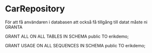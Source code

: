 # CarRepository

För att få användaren i databasen att också få tillgång till datat måste ni GRANTA

GRANT ALL ON ALL TABLES IN SCHEMA public TO erikdemo;

GRANT USAGE ON ALL SEQUENCES IN SCHEMA public TO erikdemo; 

